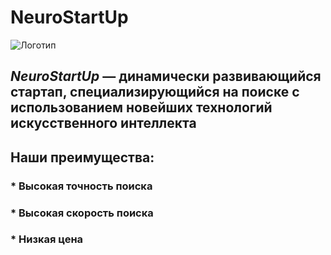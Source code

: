 # NeuroStartUp

![Логотип](https://github.com/netology-ds-team/git-homeworks/blob/main/1_self/logo.png)

## *NeuroStartUp* — динамически развивающийся стартап, специализирующийся на поиске с использованием новейших технологий искусственного интеллекта

## Наши преимущества:

### * Высокая точность поиска

### * Высокая скорость поиска

### * Низкая цена

